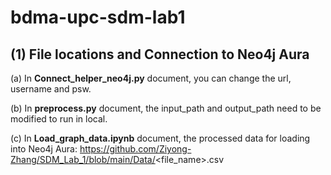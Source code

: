 # bdma-upc-sdm-lab1

## (1) File locations and Connection to Neo4j Aura

(a) In **Connect_helper_neo4j.py** document, you can change the url, username and psw.

(b) In **preprocess.py** document, the input_path and output_path need to be modified to run in local. 

(c) In **Load_graph_data.ipynb** document, the processed data for loading into Neo4j Aura: https://github.com/Ziyong-Zhang/SDM_Lab_1/blob/main/Data/<file_name>.csv
